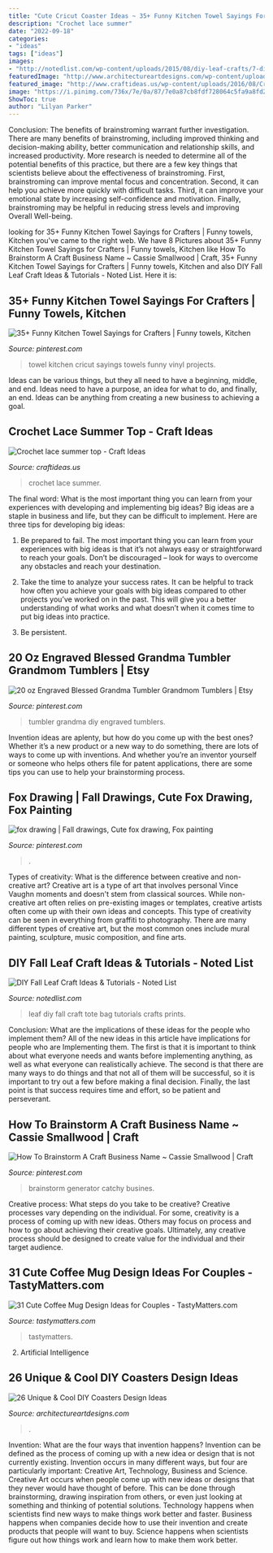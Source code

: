 ```yaml
---
title: "Cute Cricut Coaster Ideas ~ 35+ Funny Kitchen Towel Sayings For Crafters"
description: "Crochet lace summer"
date: "2022-09-18"
categories:
- "ideas"
tags: ["ideas"]
images:
- "http://notedlist.com/wp-content/uploads/2015/08/diy-leaf-crafts/7-diy-leaf-craft-ideas-tutorials.jpg"
featuredImage: "http://www.architectureartdesigns.com/wp-content/uploads/2014/02/99.jpg"
featured_image: "http://www.craftideas.us/wp-content/uploads/2016/08/Crochet-lace-summer-top.jpg"
image: "https://i.pinimg.com/736x/7e/0a/87/7e0a87cb8fdf728064c5fa9a8fd26dd2.jpg"
ShowToc: true
author: "Lilyan Parker"
---
```



Conclusion: The benefits of brainstroming warrant further investigation.
There are many benefits of brainstroming, including improved thinking and decision-making ability, better communication and relationship skills, and increased productivity. More research is needed to determine all of the potential benefits of this practice, but there are a few key things that scientists believe about the effectiveness of brainstroming. First, brainstroming can improve mental focus and concentration. Second, it can help you achieve more quickly with difficult tasks. Third, it can improve your emotional state by increasing self-confidence and motivation. Finally, brainstroming may be helpful in reducing stress levels and improving Overall Well-being.

	

		
looking for 35+ Funny Kitchen Towel Sayings for Crafters | Funny towels, Kitchen you've came to the right web. We have 8 Pictures about 35+ Funny Kitchen Towel Sayings for Crafters | Funny towels, Kitchen like How To Brainstorm A Craft Business Name ~ Cassie Smallwood | Craft, 35+ Funny Kitchen Towel Sayings for Crafters | Funny towels, Kitchen and also DIY Fall Leaf Craft Ideas &amp; Tutorials - Noted List. Here it is:
		
    
## 35+ Funny Kitchen Towel Sayings For Crafters | Funny Towels, Kitchen

<img loading=lazy src="https://i.pinimg.com/736x/da/ac/40/daac406adddc6737106ab96f3c98f88a.jpg" onerror="this.onerror=null;this.src='https://tse1.mm.bing.net/th?id=OIP.JR7lqtbI1hyJdTWLAvJqNQHaL8&amp;pid=15.1';" alt="35+ Funny Kitchen Towel Sayings for Crafters | Funny towels, Kitchen">

_Source: pinterest.com_

>towel kitchen cricut sayings towels funny vinyl projects. 

	

Ideas can be various things, but they all need to have a beginning, middle, and end. Ideas need to have a purpose, an idea for what to do, and finally, an end. Ideas can be anything from creating a new business to achieving a goal.

    
## Crochet Lace Summer Top - Craft Ideas

<img loading=lazy src="http://www.craftideas.us/wp-content/uploads/2016/08/Crochet-lace-summer-top.jpg" onerror="this.onerror=null;this.src='https://tse2.mm.bing.net/th?id=OIP.bf2KoslxI-UIgmF5g2S4DwHaLH&amp;pid=15.1';" alt="Crochet lace summer top - Craft Ideas">

_Source: craftideas.us_

>crochet lace summer. 

	

The final word: What is the most important thing you can learn from your experiences with developing and implementing big ideas?
Big ideas are a staple in business and life, but they can be difficult to implement. Here are three tips for developing big ideas:
1. Be prepared to fail. The most important thing you can learn from your experiences with big ideas is that it’s not always easy or straightforward to reach your goals. Don’t be discouraged – look for ways to overcome any obstacles and reach your destination.

2. Take the time to analyze your success rates. It can be helpful to track how often you achieve your goals with big ideas compared to other projects you’ve worked on in the past. This will give you a better understanding of what works and what doesn’t when it comes time to put big ideas into practice.

3. Be persistent.

    
## 20 Oz Engraved Blessed Grandma Tumbler Grandmom Tumblers | Etsy

<img loading=lazy src="https://i.pinimg.com/736x/c1/39/03/c1390303567bd77d54f98a4d8252f5a0.jpg" onerror="this.onerror=null;this.src='https://tse4.mm.bing.net/th?id=OIP.lFAmHDfwG8M2BQc6S5DfWAHaJ3&amp;pid=15.1';" alt="20 oz Engraved Blessed Grandma Tumbler Grandmom Tumblers | Etsy">

_Source: pinterest.com_

>tumbler grandma diy engraved tumblers. 

	

Invention ideas are aplenty, but how do you come up with the best ones? Whether it’s a new product or a new way to do something, there are lots of ways to come up with inventions. And whether you’re an inventor yourself or someone who helps others file for patent applications, there are some tips you can use to help your brainstorming process.

    
## Fox Drawing | Fall Drawings, Cute Fox Drawing, Fox Painting

<img loading=lazy src="https://i.pinimg.com/1200x/79/e2/50/79e25039c695dbf4ccde3d63182e278b.jpg" onerror="this.onerror=null;this.src='https://tse3.mm.bing.net/th?id=OIP.k-5UahV2zWkto5FfbB9_wQHaJ4&amp;pid=15.1';" alt="fox drawing | Fall drawings, Cute fox drawing, Fox painting">

_Source: pinterest.com_

>. 

	

Types of creativity: What is the difference between creative and non-creative art?
Creative art is a type of art that involves personal Vince Vaughn moments and doesn't stem from classical sources. While non-creative art often relies on pre-existing images or templates, creative artists often come up with their own ideas and concepts. This type of creativity can be seen in everything from graffiti to photography. There are many different types of creative art, but the most common ones include mural painting, sculpture, music composition, and fine arts.

    
## DIY Fall Leaf Craft Ideas &amp; Tutorials - Noted List

<img loading=lazy src="http://notedlist.com/wp-content/uploads/2015/08/diy-leaf-crafts/7-diy-leaf-craft-ideas-tutorials.jpg" onerror="this.onerror=null;this.src='https://tse4.mm.bing.net/th?id=OIP._n6EUmR9HeA_iq74E4JL6wHaJ4&amp;pid=15.1';" alt="DIY Fall Leaf Craft Ideas &amp; Tutorials - Noted List">

_Source: notedlist.com_

>leaf diy fall craft tote bag tutorials crafts prints. 

	

Conclusion: What are the implications of these ideas for the people who implement them?
All of the new ideas in this article have implications for people who are Implementing them. The first is that it is important to think about what everyone needs and wants before implementing anything, as well as what everyone can realistically achieve. The second is that there are many ways to do things and that not all of them will be successful, so it is important to try out a few before making a final decision. Finally, the last point is that success requires time and effort, so be patient and perseverant.

    
## How To Brainstorm A Craft Business Name ~ Cassie Smallwood | Craft

<img loading=lazy src="https://i.pinimg.com/736x/7e/0a/87/7e0a87cb8fdf728064c5fa9a8fd26dd2.jpg" onerror="this.onerror=null;this.src='https://tse2.mm.bing.net/th?id=OIP.kmZTpWNrjkADGSgTlFqMNAHaLG&amp;pid=15.1';" alt="How To Brainstorm A Craft Business Name ~ Cassie Smallwood | Craft">

_Source: pinterest.com_

>brainstorm generator catchy busines. 

	

Creative process: What steps do you take to be creative?
Creative processes vary depending on the individual. For some, creativity is a process of coming up with new ideas. Others may focus on process and how to go about achieving their creative goals. Ultimately, any creative process should be designed to create value for the individual and their target audience.

    
## 31 Cute Coffee Mug Design Ideas For Couples - TastyMatters.com

<img loading=lazy src="https://www.tastymatters.com/wp-content/uploads/2017/06/Coffee-Mug-Design-1c.jpg" onerror="this.onerror=null;this.src='https://tse4.mm.bing.net/th?id=OIP.IFKPM5L1C93jT7k7p2GlYQHaJ4&amp;pid=15.1';" alt="31 Cute Coffee Mug Design Ideas for Couples - TastyMatters.com">

_Source: tastymatters.com_

>tastymatters. 

	

2. Artificial Intelligence 

    
## 26 Unique &amp; Cool DIY Coasters Design Ideas

<img loading=lazy src="http://www.architectureartdesigns.com/wp-content/uploads/2014/02/99.jpg" onerror="this.onerror=null;this.src='https://tse4.mm.bing.net/th?id=OIP.iPzf2uShfCxvwes6_tVl-wHaE7&amp;pid=15.1';" alt="26 Unique &amp; Cool DIY Coasters Design Ideas">

_Source: architectureartdesigns.com_

>. 

	

Invention: What are the four ways that invention happens?
Invention can be defined as the process of coming up with a new idea or design that is not currently existing. Invention occurs in many different ways, but four are particularly important: Creative Art, Technology, Business and Science. 
Creative Art occurs when people come up with new ideas or designs that they never would have thought of before. This can be done through brainstorming, drawing inspiration from others, or even just looking at something and thinking of potential solutions. Technology happens when scientists find new ways to make things work better and faster. Business happens when companies decide how to use their invention and create products that people will want to buy. Science happens when scientists figure out how things work and learn how to make them work better.

